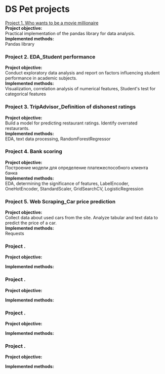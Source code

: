 # DS Pet projects

                            
<a href="[[https://daniilshat.ru/](https://github.com/NailyaKhus/Data-Science-Pet-Progects/tree/master/project_1%20%D0%9A%D1%82%D0%BE%20%D1%85%D0%BE%D1%87%D0%B5%D1%82%20%D1%81%D1%82%D0%B0%D1%82%D1%8C%20%D0%BC%D0%B8%D0%BB%D0%BB%D0%B8%D0%BE%D0%BD%D0%B5%D1%80%D0%BE%D0%BC.%20Pandas%20practice)](https://github.com/NailyaKhus/Data-Science-Pet-Progects/tree/master/project_1%20%D0%9A%D1%82%D0%BE%20%D1%85%D0%BE%D1%87%D0%B5%D1%82%20%D1%81%D1%82%D0%B0%D1%82%D1%8C%20%D0%BC%D0%B8%D0%BB%D0%BB%D0%B8%D0%BE%D0%BD%D0%B5%D1%80%D0%BE%D0%BC.%20Pandas%20practice)" target="_blank">Project 1. Who wants to be a movie millionaire</a>              
**Project objective:**                              
Practical implementation of the pandas library for data analysis.                 
**Implemented methods:**                        
Pandas library                             

                               
### Project 2. EDA_Student performance             
**Project objective:**                              
Conduct exploratory data analysis and report on factors influencing student performance in academic subjects.               
**Implemented methods:**                              
Visualization, correlation analysis of numerical features, Student's test for categorical features                                                     
                                                            
### Project 3. TripAdvisor_Definition of dishonest ratings             
**Project objective:**                              
Build a model for predicting restaurant ratings. Identify overrated restaurants.                                        
**Implemented methods:**                                    
EDA, text data processing, RandomForestRegressor                                

                              
### Project 4. Bank scoring              
**Project objective:**                              
Построение модели для определение платежеспособного клиента банка                                        
**Implemented methods:**                                                         
EDA, determining the significance of features, LabelEncoder, OneHotEncoder, StandardScaler, GridSearchCV, LogisticRegression                          

                                      
### Project 5. Web Scraping_Сar price prediction              
**Project objective:**                              
Collect data about used cars from the site. Analyze tabular and text data to predict the price of a car.                   
**Implemented methods:**                     
Requests                                
                                   

### Project .              
**Project objective:**                              
                 
**Implemented methods:**                     
                                
                                   
### Project .              
**Project objective:**                              
                 
**Implemented methods:**                     
                                
                                   
### Project .              
**Project objective:**                              
                 
**Implemented methods:**                     
                                
                                   
### Project .              
**Project objective:**                              
                 
**Implemented methods:**                     
                                
                                   
                                                                                                                                                                             

